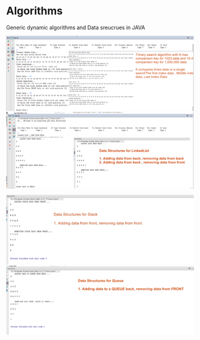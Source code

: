 # Algorithms
Generic dynamic algorithms and Data sreucrues in JAVA


<p align="center">
  <img src="https://github.com/badmusamuda/Algorithms/blob/master/algo (4).png" />
    <img src="https://github.com/badmusamuda/Algorithms/blob/master/algo (3).png" />

  <p>
      <img src="https://github.com/badmusamuda/Algorithms/blob/master/3.Stack.png	" />
    <img src="https://github.com/badmusamuda/Algorithms/blob/master/4.Queue.png" />

  </p>
  
